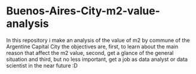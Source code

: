 # Buenos-Aires-City-m2-value-analysis
In this repository i make an analysis of the value of m2 by commune of the Argentine Capital City the objectives are, first, to learn about the main reason that affect the m2 value, second, get a glance of the general situation and third, but no less important, get a job as data analyst or data scientist in the near future :D
